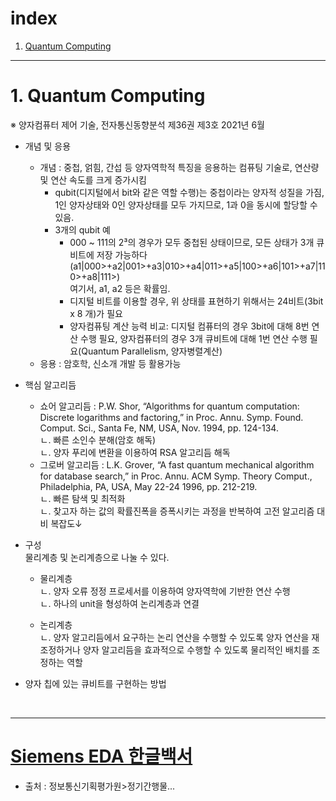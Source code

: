 # index
1. [Quantum Computing](#1-Quantum-Computing)

---  

# 1. Quantum Computing
※ 양자컴퓨터 제어 기술, 전자통신동향분석 제36권 제3호 2021년 6월  
      
- 개념 및 응용  
  + 개념 : 중첩, 얽힘, 간섭 등 양자역학적 특징을 응용하는 컴퓨팅 기술로, 연산량 및 연산 속도를 크게 증가시킴  
    - qubit(디지털에서 bit와 같은 역할 수행)는 중첩이라는 양자적 성질을 가짐, 1인 양자상태와 0인 양자상태를 모두 가지므로, 1과 0을 동시에 할당할 수 있음.
    - 3개의 qubit 예
       - 000 ~ 111의 2³의 경우가 모두 중첩된 상태이므로, 모든 상태가 3개 큐비트에 저장 가능하다(a1|000>+a2|001>+a3|010>+a4|011>+a5|100>+a6|101>+a7|110>+a8|111>)  
        여기서, a1, a2 등은 확률임.
       - 디지털 비트를 이용할 경우, 위 상태를 표현하기 위해서는 24비트(3bit x 8 개)가 필요  
       - 양자컴퓨팅 계산 능력 비교: 디지털 컴퓨터의 경우 3bit에 대해 8번 연산 수행 필요, 양자컴퓨터의 경우 3개 큐비트에 대해 1번 연산 수행 필요(Quantum Parallelism, 양자병렬계산)  
  + 응용 : 암호학, 신소개 개발 등 활용가능  
  
- 핵심 알고리듬  
  + 쇼어 알고리듬 : P.W. Shor, “Algorithms for quantum computation: Discrete logarithms and factoring,” in Proc. Annu. Symp. Found. Comput. Sci., Santa Fe, NM, USA, Nov. 1994, pp. 124-134.  
    ㄴ. 빠른 소인수 분해(암호 해독)  
    ㄴ. 양자 푸리에 변환을 이용하여 RSA 알고리듬 해독  
  + 그로버 알고리듬 : L.K. Grover, “A fast quantum mechanical algorithm for database search,” in Proc. Annu. ACM Symp. Theory Comput., Philadelphia, PA, USA, May 22-24 1996, pp. 212-219.  
    ㄴ. 빠른 탐색 및 최적화  
    ㄴ. 찾고자 하는 값의 확률진폭을 증폭시키는 과정을 반복하여 고전 알고리즘 대비 복잡도↓  
    
- 구성  
  물리계층 및 논리계층으로 나눌 수 있다.  
  + 물리계층  
    ㄴ. 양자 오류 정정 프로세서를 이용하여 양자역학에 기반한 연산 수행  
    ㄴ. 하나의 unit을 형성하여 논리계층과 연결  
    
  + 논리계층  
    ㄴ. 양자 알고리듬에서 요구하는 논리 연산을 수행할 수 있도록 양자 연산을 재조정하거나 양자 알고리듬을 효과적으로 수행할 수 있도록 물리적인 배치를 조정하는 역할  
    
- 양자 칩에 있는 큐비트를 구현하는 방법  

</br>

---

# [Siemens EDA 한글백서](https://www.iitp.kr/kr/1/knowledge/periodicalListA.it)
- 출처 : 정보통신기획평가원>정기간행물...
